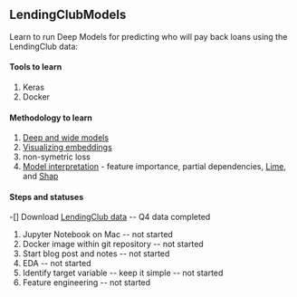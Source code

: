 ## LendingClubModels

Learn to run Deep Models for predicting who will pay back loans using the LendingClub data:

#### Tools to learn
1.  Keras
1.  Docker

#### Methodology to learn
1.  [Deep and wide models](https://ai.googleblog.com/2016/06/wide-deep-learning-better-together-with.html)
1.  [Visualizing embeddings](https://towardsdatascience.com/neural-network-embeddings-explained-4d028e6f0526)
1.  non-symetric loss
1.  [Model interpretation](https://gilberttanner.com/blog/introduction-to-machine-learning-model-interpretation) - feature importance, partial dependencies, [Lime](https://github.com/marcotcr/lime), and [Shap](https://towardsdatascience.com/explain-your-model-with-the-shap-values-bc36aac4de3d)

#### Steps and statuses
-[] Download [LendingClub data](https://www.kaggle.com/wendykan/lending-club-loan-data) -- Q4 data completed
1.  Jupyter Notebook on Mac -- not started
1.  Docker image within git repository -- not started
1.  Start blog post and notes -- not started
1.  EDA -- not started
1.  Identify target variable -- keep it simple -- not started
1.  Feature engineering -- not started
